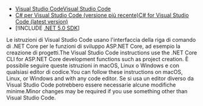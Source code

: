 * [<span data-ttu-id="26aef-101">Visual Studio Code</span><span class="sxs-lookup"><span data-stu-id="26aef-101">Visual Studio Code</span></span>](https://code.visualstudio.com/download)
* [<span data-ttu-id="26aef-102">C# per Visual Studio Code (versione più recente)</span><span class="sxs-lookup"><span data-stu-id="26aef-102">C# for Visual Studio Code (latest version)</span></span>](https://marketplace.visualstudio.com/items?itemName=ms-dotnettools.csharp)
* [!INCLUDE [.NET 5.0 SDK](~/includes/5.0-SDK.md)]

<span data-ttu-id="26aef-103">Le istruzioni di Visual Studio Code usano l'interfaccia della riga di comando di .NET Core per le funzioni di sviluppo ASP.NET Core, ad esempio la creazione di progetti.</span><span class="sxs-lookup"><span data-stu-id="26aef-103">The Visual Studio Code instructions use the .NET Core CLI for ASP.NET Core development functions such as project creation.</span></span> <span data-ttu-id="26aef-104">È possibile seguire queste istruzioni in macOS, Linux o Windows e con qualsiasi editor di codice.</span><span class="sxs-lookup"><span data-stu-id="26aef-104">You can follow these instructions on macOS, Linux, or Windows and with any code editor.</span></span> <span data-ttu-id="26aef-105">Se si usa un editor diverso da Visual Studio Code potrebbero essere necessarie alcune modifiche minime.</span><span class="sxs-lookup"><span data-stu-id="26aef-105">Minor changes may be required if you use something other than Visual Studio Code.</span></span>
